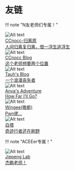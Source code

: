 # 友链
!!! note "N友老师们专属！"
    <div class="flink-list-item">
        <div class="flink-item-icon">
                ![Alt text](images/friends/ccnocc.png)
        </div>
        <a href="http://www.ccnocc.fun/" title="CCnocc-归离原" target="_blank">
            <div class="flink-item-name">CCnocc-归离原</div>
            <div class="flink-item-desc">人间归离复归离，借一浮生逃浮生</div>
        </a>
    </div>
    <div class="flink-list-item">
        <div class="flink-item-icon">
                ![Alt text](images/friends/ccking.jpg)
        </div>
        <a href="https://zjuccnocc.github.io/" title="CCnocc Blo" target="_blank">
            <div class="flink-item-name">CCnocc Blog</div>
            <div class="flink-item-desc">这个老师想要两个位置</div>
        </a>
    </div>
    <div class="flink-list-item">
        <div class="flink-item-icon">
                ![Alt text](images/friends/tauhkc.jpg)
        </div>
        <a href="http://tauhkc.cn./" title="Tauh's Blog" target="_blank">
            <div class="flink-item-name">Tauh's Blog</div>
            <div class="flink-item-desc">一个浪漫丧失者</div>
        </a>
    </div>
    <div class="flink-list-item">
        <div class="flink-item-icon">
                ![Alt text](images/friends/Anya.jpg)
        </div>
        <a href="https://anjareese.github.io/" title="Anya's Adventure" target="_blank">
            <div class="flink-item-name">Anya's Adventure</div>
            <div class="flink-item-desc">How Far I’ll Go?</div>
        </a>
    </div>
    <div class="flink-list-item">
        <div class="flink-item-icon">
                ![Alt text](images/friends/spy.jpg)
        </div>
        <a href="47.96.29.144" title="Wingee(晚栀)" target="_blank">
            <div class="flink-item-name">Wingee(晚栀)</div>
            <div class="flink-item-desc">Pwn佬...</div>
        </a>
    </div>
    <div class="flink-list-item">
        <div class="flink-item-icon">
                ![Alt text](images/friends/maricle.jpg)
        </div>
        <a href="miraclemaster.cn" title="白塔" target="_blank">
            <div class="flink-item-name">白塔</div>
            <div class="flink-item-desc">奇迹行者还在刷野</div>
        </a>
    </div>

!!! note "ACEEer专属！"
    <div class="flink-list-item">
        <div class="flink-item-icon">
                ![Alt text](images/friends/jiepeng.jpg)
        </div>
        <a href="https://note.jiepeng.tech/" title="Jiepeng Lab" target="_blank">
            <div class="flink-item-name">Jiepeng Lab</div>
            <div class="flink-item-desc">杰鹏老师！</div>
        </a>
    </div>
